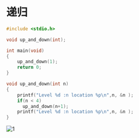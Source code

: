 # 递归
```c
#include <stdio.h>

void up_and_down(int);

int main(void)
{
    up_and_down(1);
    return 0;
}

void up_and_down(int n)
{
    printf("Level %d :n location %p\n",n, &n );
    if(n < 4)
      up_and_down(n+1);
    printf("Level %d :n location %p\n",n, &n );      
}

```

![1](https://github.com/money89757/Linux-Book/blob/master/picture/%E9%80%92%E5%BD%92.jpg)




